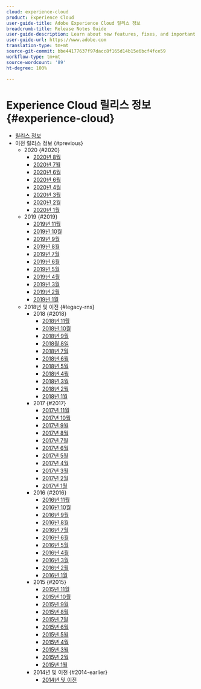 ```yaml
---
cloud: experience-cloud
product: Experience Cloud
user-guide-title: Adobe Experience Cloud 릴리스 정보
breadcrumb-title: Release Notes Guide
user-guide-description: Learn about new features, fixes, and important notices in Adobe Experience Cloud.
user-guide-url: https://www.adobe.com
translation-type: tm+mt
source-git-commit: bbe44177637f97dacc8f165d14b15e6bcf4fce59
workflow-type: tm+mt
source-wordcount: '89'
ht-degree: 100%

---
```



# Experience Cloud 릴리스 정보 {#experience-cloud}

+ [릴리스 정보](current.md)
+ 이전 릴리스 정보 {#previous}
   + 2020 {#2020}
      + [2020년 8월](c-legacy-releases/2020/08132020.md)
      + [2020년 7월](c-legacy-releases/2020/07162020.md)
      + [2020년 6월](c-legacy-releases/2020/06182020.md)
      + [2020년 6월](c-legacy-releases/2020/05212020.md)
      + [2020년 4월](c-legacy-releases/2020/04162020.md)
      + [2020년 3월](c-legacy-releases/2020/03122020.md)
      + [2020년 2월](c-legacy-releases/2020/02202020.md)
      + [2020년 1월](c-legacy-releases/2020/01162020.md)
   + 2019 {#2019}
      + [2019년 11월](c-legacy-releases/2019/10312019.md)
      + [2019년 10월](c-legacy-releases/2019/10102019.md)
      + [2019년 9월](c-legacy-releases/2019/09122019.md)
      + [2019년 8월](c-legacy-releases/2019/08082019.md)
      + [2019년 7월](c-legacy-releases/2019/07182019.md)
      + [2019년 6월](c-legacy-releases/2019/06132019.md)
      + [2019년 5월](c-legacy-releases/2019/05092019.md)
      + [2019년 4월](c-legacy-releases/2019/04112019.md)
      + [2019년 3월](c-legacy-releases/2019/03072019.md)
      + [2019년 2월](c-legacy-releases/2019/02072019.md)
      + [2019년 1월](c-legacy-releases/2019/01172019.md)
   + 2018년 및 이전 {#legacy-rns}
      + 2018 {#2018}
         + [2018년 11월](c-legacy-releases/2018/11012018.md)
         + [2018년 10월](c-legacy-releases/2018/10112018.md)
         + [2018년 9월](c-legacy-releases/2018/09132018.md)
         + [2018월 8일](c-legacy-releases/2018/08092018.md)
         + [2018년 7월](c-legacy-releases/2018/07192018.md)
         + [2018년 6월](c-legacy-releases/2018/06142018.md)
         + [2018년 5월](c-legacy-releases/2018/05102018.md)
         + [2018년 4월](c-legacy-releases/2018/04122018.md)
         + [2018년 3월](c-legacy-releases/2018/03082018.md)
         + [2018년 2월](c-legacy-releases/2018/02082018.md)
         + [2018년 1월](c-legacy-releases/2018/01182018.md)
      + 2017 {#2017}
         + [2017년 11월](c-legacy-releases/2017/11092017.md)
         + [2017년 10월](c-legacy-releases/2017/10262017.md)
         + [2017년 9월](c-legacy-releases/2017/09212017.md)
         + [2017년 8월](c-legacy-releases/2017/08172017.md)
         + [2017년 7월](c-legacy-releases/2017/07202017.md)
         + [2017년 6월](c-legacy-releases/2017/06082017.md)
         + [2017년 5월](c-legacy-releases/2017/05182017.md)
         + [2017년 4월 ](c-legacy-releases/2017/04202017.md)
         + [2017년 3월](c-legacy-releases/2017/03092017.md)
         + [2017년 2월](c-legacy-releases/2017/02162017.md)
         + [2017년 1월](c-legacy-releases/2017/01192017.md)
      + 2016 {#2016}
         + [2016년 11월](c-legacy-releases/2016/11102016.md)
         + [2016년 10월](c-legacy-releases/2016/10202016.md)
         + [2016년 9월](c-legacy-releases/2016/09152016.md)
         + [2016년 8월](c-legacy-releases/2016/08182016.md)
         + [2016년 7월](c-legacy-releases/2016/07212016.md)
         + [2016년 6월](c-legacy-releases/2016/06162016.md)
         + [2016년 5월](c-legacy-releases/2016/05192016.md)
         + [2016년 4월 ](c-legacy-releases/2016/04212016.md)
         + [2016년 3월](c-legacy-releases/2016/03172016.md)
         + [2016년 2월](c-legacy-releases/2016/02182016.md)
         + [2016년 1월](c-legacy-releases/2016/01212016.md)
      + 2015 {#2015}
         + [2015년 11월](c-legacy-releases/2015/11052015.md)
         + [2015년 10월](c-legacy-releases/2015/10152015.md)
         + [2015년 9월](c-legacy-releases/2015/09172015.md)
         + [2015년 8월](c-legacy-releases/2015/08202015.md)
         + [2015년 7월](c-legacy-releases/2015/07162015.md)
         + [2015년 6월](c-legacy-releases/2015/06182015.md)
         + [2015년 5월](c-legacy-releases/2015/05212015.md)
         + [2015년 4월](c-legacy-releases/2015/04162015.md)
         + [2015년 3월](c-legacy-releases/2015/03192015.md)
         + [2015년 2월](c-legacy-releases/2015/02192015.md)
         + [2015년 1월](c-legacy-releases/2015/01152015.md)
      + 2014년 및 이전 {#2014-earlier}
         + [2014년 및 이전](c-legacy-releases/2014-earlier.md)